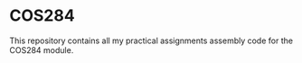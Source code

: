 # COS284
This repository contains all my practical assignments assembly code for the COS284 module. 
